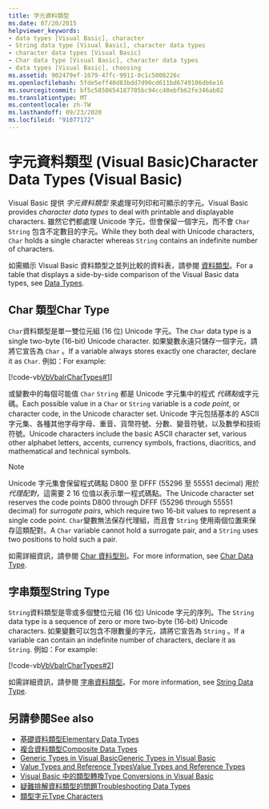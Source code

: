 ```yaml
---
title: 字元資料類型
ms.date: 07/20/2015
helpviewer_keywords:
- data types [Visual Basic], character
- String data type [Visual Basic], character data types
- character data types [Visual Basic]
- Char data type [Visual Basic], character data types
- data types [Visual Basic], choosing
ms.assetid: 902479ef-1679-47fc-9911-0c1c5008226c
ms.openlocfilehash: 5fde5eff40d83bdd7d90cd611bd6749106db6e16
ms.sourcegitcommit: bf5c5850654187705bc94cc40ebfb62fe346ab02
ms.translationtype: MT
ms.contentlocale: zh-TW
ms.lasthandoff: 09/23/2020
ms.locfileid: "91077172"
---
```

# <a name="character-data-types-visual-basic"></a><span data-ttu-id="222dc-102">字元資料類型 (Visual Basic)</span><span class="sxs-lookup"><span data-stu-id="222dc-102">Character Data Types (Visual Basic)</span></span>

<span data-ttu-id="222dc-103">Visual Basic 提供 *字元資料類型* 來處理可列印和可顯示的字元。</span><span class="sxs-lookup"><span data-stu-id="222dc-103">Visual Basic provides *character data types* to deal with printable and displayable characters.</span></span> <span data-ttu-id="222dc-104">雖然它們都處理 Unicode 字元，但會保留一個字元，而不會 `Char` `String` 包含不定數目的字元。</span><span class="sxs-lookup"><span data-stu-id="222dc-104">While they both deal with Unicode characters, `Char` holds a single character whereas `String` contains an indefinite number of characters.</span></span>  
  
 <span data-ttu-id="222dc-105">如需顯示 Visual Basic 資料類型之並列比較的資料表，請參閱 [資料類型](../../../language-reference/data-types/index.md)。</span><span class="sxs-lookup"><span data-stu-id="222dc-105">For a table that displays a side-by-side comparison of the Visual Basic data types, see [Data Types](../../../language-reference/data-types/index.md).</span></span>  
  
## <a name="char-type"></a><span data-ttu-id="222dc-106">Char 類型</span><span class="sxs-lookup"><span data-stu-id="222dc-106">Char Type</span></span>  

 <span data-ttu-id="222dc-107">`Char`資料類型是單一雙位元組 (16 位) Unicode 字元。</span><span class="sxs-lookup"><span data-stu-id="222dc-107">The `Char` data type is a single two-byte (16-bit) Unicode character.</span></span> <span data-ttu-id="222dc-108">如果變數永遠只儲存一個字元，請將它宣告為 `Char` 。</span><span class="sxs-lookup"><span data-stu-id="222dc-108">If a variable always stores exactly one character, declare it as `Char`.</span></span> <span data-ttu-id="222dc-109">例如：</span><span class="sxs-lookup"><span data-stu-id="222dc-109">For example:</span></span>  
  
 [!code-vb[VbVbalrCharTypes#1](~/samples/snippets/visualbasic/VS_Snippets_VBCSharp/vbvbalrchartypes/vb/module1.vb#1)]
  
 <span data-ttu-id="222dc-110">或變數中的每個可能值 `Char` `String` 都是 Unicode 字元集中的程式 *代碼點*或字元碼。</span><span class="sxs-lookup"><span data-stu-id="222dc-110">Each possible value in a `Char` or `String` variable is a *code point*, or character code, in the Unicode character set.</span></span> <span data-ttu-id="222dc-111">Unicode 字元包括基本的 ASCII 字元集、各種其他字母字母、重音、貨幣符號、分數、變音符號，以及數學和技術符號。</span><span class="sxs-lookup"><span data-stu-id="222dc-111">Unicode characters include the basic ASCII character set, various other alphabet letters, accents, currency symbols, fractions, diacritics, and mathematical and technical symbols.</span></span>  
  
> [!NOTE]
> <span data-ttu-id="222dc-112">Unicode 字元集會保留程式碼點 D800 至 DFFF (55296 至 55551 decimal) 用於 *代理配對*，這需要 2 16 位值以表示單一程式碼點。</span><span class="sxs-lookup"><span data-stu-id="222dc-112">The Unicode character set reserves the code points D800 through DFFF (55296 through 55551 decimal) for *surrogate pairs*, which require two 16-bit values to represent a single code point.</span></span> <span data-ttu-id="222dc-113">`Char`變數無法保存代理組，而且會 `String` 使用兩個位置來保存這類配對。</span><span class="sxs-lookup"><span data-stu-id="222dc-113">A `Char` variable cannot hold a surrogate pair, and a `String` uses two positions to hold such a pair.</span></span>  
  
 <span data-ttu-id="222dc-114">如需詳細資訊，請參閱 [Char 資料型別](../../../language-reference/data-types/char-data-type.md)。</span><span class="sxs-lookup"><span data-stu-id="222dc-114">For more information, see [Char Data Type](../../../language-reference/data-types/char-data-type.md).</span></span>  
  
## <a name="string-type"></a><span data-ttu-id="222dc-115">字串類型</span><span class="sxs-lookup"><span data-stu-id="222dc-115">String Type</span></span>  

 <span data-ttu-id="222dc-116">`String`資料類型是零或多個雙位元組 (16 位) Unicode 字元的序列。</span><span class="sxs-lookup"><span data-stu-id="222dc-116">The `String` data type is a sequence of zero or more two-byte (16-bit) Unicode characters.</span></span> <span data-ttu-id="222dc-117">如果變數可以包含不限數量的字元，請將它宣告為 `String` 。</span><span class="sxs-lookup"><span data-stu-id="222dc-117">If a variable can contain an indefinite number of characters, declare it as `String`.</span></span> <span data-ttu-id="222dc-118">例如：</span><span class="sxs-lookup"><span data-stu-id="222dc-118">For example:</span></span>  
  
 [!code-vb[VbVbalrCharTypes#2](~/samples/snippets/visualbasic/VS_Snippets_VBCSharp/vbvbalrchartypes/vb/module1.vb#2)]
  
 <span data-ttu-id="222dc-119">如需詳細資訊，請參閱 [字串資料類型](../../../language-reference/data-types/string-data-type.md)。</span><span class="sxs-lookup"><span data-stu-id="222dc-119">For more information, see [String Data Type](../../../language-reference/data-types/string-data-type.md).</span></span>  
  
## <a name="see-also"></a><span data-ttu-id="222dc-120">另請參閱</span><span class="sxs-lookup"><span data-stu-id="222dc-120">See also</span></span>

- [<span data-ttu-id="222dc-121">基礎資料類型</span><span class="sxs-lookup"><span data-stu-id="222dc-121">Elementary Data Types</span></span>](elementary-data-types.md)
- [<span data-ttu-id="222dc-122">複合資料類型</span><span class="sxs-lookup"><span data-stu-id="222dc-122">Composite Data Types</span></span>](composite-data-types.md)
- [<span data-ttu-id="222dc-123">Generic Types in Visual Basic</span><span class="sxs-lookup"><span data-stu-id="222dc-123">Generic Types in Visual Basic</span></span>](generic-types.md)
- [<span data-ttu-id="222dc-124">Value Types and Reference Types</span><span class="sxs-lookup"><span data-stu-id="222dc-124">Value Types and Reference Types</span></span>](value-types-and-reference-types.md)
- [<span data-ttu-id="222dc-125">Visual Basic 中的類型轉換</span><span class="sxs-lookup"><span data-stu-id="222dc-125">Type Conversions in Visual Basic</span></span>](type-conversions.md)
- [<span data-ttu-id="222dc-126">疑難排解資料類型的問題</span><span class="sxs-lookup"><span data-stu-id="222dc-126">Troubleshooting Data Types</span></span>](troubleshooting-data-types.md)
- [<span data-ttu-id="222dc-127">類型字元</span><span class="sxs-lookup"><span data-stu-id="222dc-127">Type Characters</span></span>](type-characters.md)
